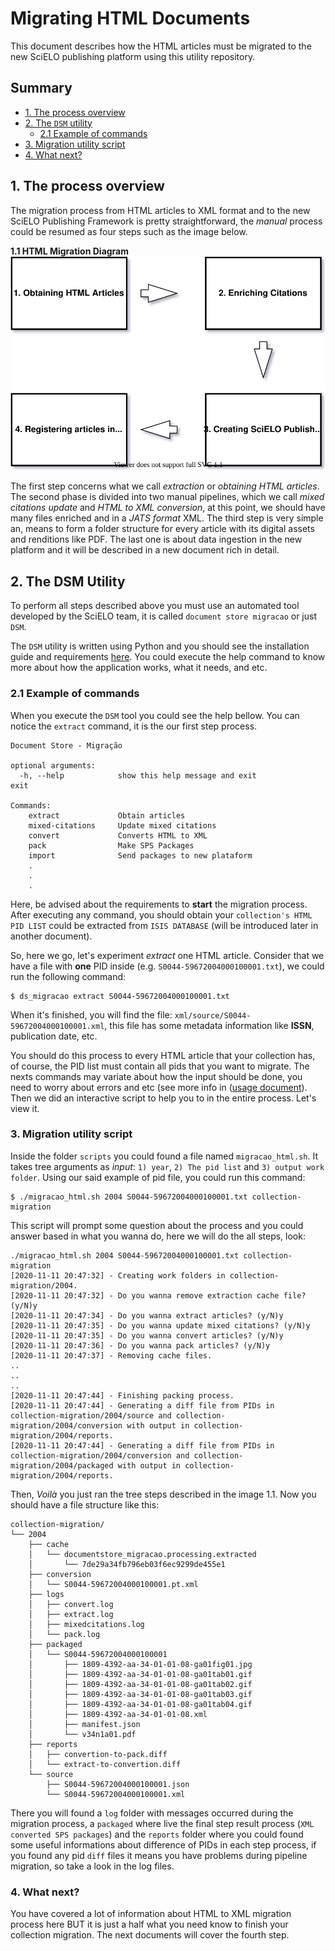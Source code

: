 # Migrating HTML Documents

This document describes how the HTML articles must be migrated to the new SciELO publishing platform using this utility repository.

## Summary

- [1. The process overview](#1-the-process-overview)
- [2. The `DSM` utility](#2-the-dsm-utility)
   - [2.1 Example of commands](#21-example-of-commands)
- [3. Migration utility  script](#3-migration-utility-script)
- [4. What next?](#4-what-next)


## 1. The process overview

The migration process from HTML articles to XML format and to the new SciELO Publishing Framework is pretty straightforward, the _manual_ process could be resumed as four steps such as the image below.

**1.1 HTML Migration Diagram**
![HTML Migration Diagram](./assets/0001-html-migration-diagram.svg)


The first step concerns what we call _extraction_ or _obtaining HTML articles_. The second phase is divided into two manual pipelines, which we call _mixed citations update_ and _HTML to XML conversion_, at this point, we should have many files enriched and in a _JATS format_ XML. The third step is very simple an, means to form a folder structure for every article with its digital assets and renditions like PDF. The last one is about data ingestion in the new platform and it will be described in a new document rich in detail.

## 2. The DSM Utility

To perform all steps described above you must use an automated tool developed by the SciELO team, it is called `document store migracao` or just `DSM`.

The `DSM` utility is written using Python and you should see the installation guide and requirements [here](https://github.com/scieloorg/document-store-migracao/). You could execute the help command to know more about how the application works, what it needs, and etc.

### 2.1 Example of commands

When you execute the `DSM` tool you could see the help bellow. You can notice the `extract` command, it is the our first step process.

```help
Document Store - Migração

optional arguments:
  -h, --help            show this help message and exit
exit

Commands:
    extract             Obtain articles
    mixed-citations     Update mixed citations
    convert             Converts HTML to XML
    pack                Make SPS Packages
    import              Send packages to new plataform
    .
    .
    .
```

Here, be advised about the requirements to **start** the migration process. After executing any command, you should obtain your `collection's HTML PID LIST` could be extracted from `ISIS DATABASE` (will be introduced later in another document).

So, here we go, let's experiment _extract_ one HTML article. Consider that we have a file with **one** PID inside (e.g. `S0044-59672004000100001.txt`), we could run the following command:

```shell
$ ds_migracao extract S0044-59672004000100001.txt
```

When it's finished, you will find the file: `xml/source/S0044-59672004000100001.xml`, this file has some metadata information like **ISSN**, publication date, etc. 

You should do this process to every HTML article that your collection has, of course, the PID list must contain all pids that you want to migrate. The nexts commands may variate about how the input should be done, you need to worry about errors and etc (see more info in ([usage document](usage.md)). Then we did an interactive script to help you to in the entire process. Let's view it.

### 3. Migration utility  script

Inside the folder `scripts` you could found a file named `migracao_html.sh`. It takes tree arguments as _input_: `1) year`, `2) The pid list` and `3) output work folder`. Using our said example of pid file, you could run this command:

```shell
$ ./migracao_html.sh 2004 S0044-59672004000100001.txt collection-migration
```

This script will prompt some question about the process and you could answer based in what you wanna do, here we will do the all steps, look:

```
./migracao_html.sh 2004 S0044-59672004000100001.txt collection-migration
[2020-11-11 20:47:32] - Creating work folders in collection-migration/2004.
[2020-11-11 20:47:32] - Do you wanna remove extraction cache file? (y/N)y
[2020-11-11 20:47:34] - Do you wanna extract articles? (y/N)y
[2020-11-11 20:47:35] - Do you wanna update mixed citations? (y/N)y
[2020-11-11 20:47:35] - Do you wanna convert articles? (y/N)y
[2020-11-11 20:47:36] - Do you wanna pack articles? (y/N)y
[2020-11-11 20:47:37] - Removing cache files.
..
..
..
[2020-11-11 20:47:44] - Finishing packing process.
[2020-11-11 20:47:44] - Generating a diff file from PIDs in collection-migration/2004/source and collection-migration/2004/conversion with output in collection-migration/2004/reports.
[2020-11-11 20:47:44] - Generating a diff file from PIDs in collection-migration/2004/conversion and collection-migration/2004/packaged with output in collection-migration/2004/reports.
```

Then, _Voilà_ you just ran the tree steps described in the image 1.1. Now you should have a file structure like this:

```
collection-migration/
└── 2004
    ├── cache
    │   └── documentstore_migracao.processing.extracted
    │       └── 7de29a34fb796eb03f6ec9299de455e1
    ├── conversion
    │   └── S0044-59672004000100001.pt.xml
    ├── logs
    │   ├── convert.log
    │   ├── extract.log
    │   ├── mixedcitations.log
    │   └── pack.log
    ├── packaged
    │   └── S0044-59672004000100001
    │       ├── 1809-4392-aa-34-01-01-08-ga01fig01.jpg
    │       ├── 1809-4392-aa-34-01-01-08-ga01tab01.gif
    │       ├── 1809-4392-aa-34-01-01-08-ga01tab02.gif
    │       ├── 1809-4392-aa-34-01-01-08-ga01tab03.gif
    │       ├── 1809-4392-aa-34-01-01-08-ga01tab04.gif
    │       ├── 1809-4392-aa-34-01-01-08.xml
    │       ├── manifest.json
    │       └── v34n1a01.pdf
    ├── reports
    │   ├── convertion-to-pack.diff
    │   └── extract-to-convertion.diff
    └── source
        ├── S0044-59672004000100001.json
        └── S0044-59672004000100001.xml
```

There you will found a `log` folder with messages occurred during the migration process, a `packaged` where live the final step result process (`XML converted SPS packages`) and the `reports` folder where you could found some useful informations about difference of PIDs in each step process, if you found any pid `diff` files it means you have problems during pipeline migration, so take a look in the log files.


### 4. What next?

You have covered a lot of information about HTML to XML migration process here BUT it is just a half what you need know to finish your collection migration. The next documents will cover the fourth step.